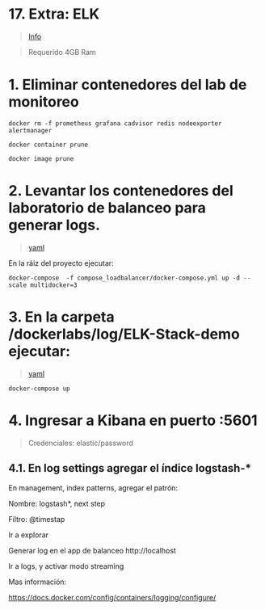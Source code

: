 # 17. Extra: ELK <!-- omit in TOC -->
> [Info](https://github.com/Einsteinish/Einsteinish-ELK-Stack-with-docker-compose.git )

> Requerido 4GB Ram

# 1. Eliminar contenedores del lab de monitoreo
```vim
docker rm -f prometheus grafana cadvisor redis nodeexporter alertmanager

docker container prune

docker image prune
```

# 2. Levantar los contenedores del laboratorio de balanceo para generar logs.
> [yaml](./compose_loadbalancer/docker-compose.yml)

En la ráiz del proyecto ejecutar:
```
docker-compose  -f compose_loadbalancer/docker-compose.yml up -d --scale multidocker=3
```

# 3. En la carpeta /dockerlabs/log/ELK-Stack-demo ejecutar:
> [yaml](/log/ELK-Stack-demo/docker-compose.yml)
```vim
docker-compose up
```

# 4. Ingresar a Kibana en puerto :5601

> Credenciales: elastic/password

## 4.1. En log settings agregar el índice logstash-*


En management, index patterns, agregar el patrón:

Nombre: logstash*, next step

Filtro: @timestap

Ir a explorar

Generar log en el app de balanceo http://localhost

Ir a logs, y activar modo streaming

Mas información:

https://docs.docker.com/config/containers/logging/configure/

